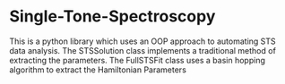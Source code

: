 # Single-Tone-Spectroscopy
This is a python library which uses an OOP approach to automating STS data analysis. 
The STSSolution class implements a traditional method of extracting the parameters. 
The FullSTSFit class uses a basin hopping algorithm to extract the Hamiltonian Parameters



